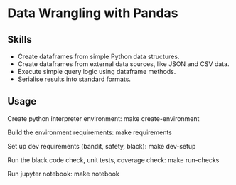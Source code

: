 # Data Wrangling with Pandas

## Skills

- Create dataframes from simple Python data structures.
- Create dataframes from external data sources, like JSON and CSV data.
- Execute simple query logic using dataframe methods.
- Serialise results into standard formats.

## Usage

Create python interpreter environment: 
make create-environment

Build the environment requirements:
make requirements

Set up dev requirements (bandit, safety, black):
make dev-setup

Run the black code check, unit tests, coverage check:
make run-checks

Run jupyter notebook:
make notebook